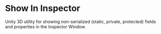 Show In Inspector
=================

Unity 3D utility for showing non-serialized (static, private, protected) fields and properties in the Inspector Window.
